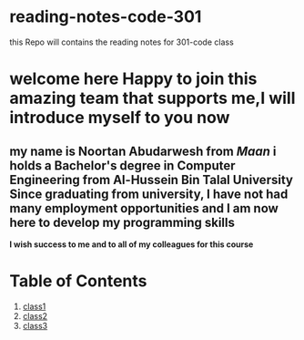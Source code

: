 # reading-notes-code-301
this Repo will contains the reading notes for 301-code class 


  # welcome here Happy to join this amazing team that supports me,I will introduce myself to you now 
  ## my name is Noortan Abudarwesh from *Maan* i holds a Bachelor's degree in Computer Engineering from Al-Hussein Bin Talal University Since graduating from university, I have not had many employment opportunities and I am now here to develop my programming skills
  **I wish success to me and to all of my colleagues for this course**
 
  # Table of Contents 
1. [class1](class1.md)
2. [class2](class2.md)
3. [class3](class3.md)
